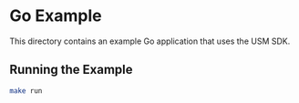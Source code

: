# Go Example

This directory contains an example Go application that uses the USM SDK.

## Running the Example

```bash
make run
```